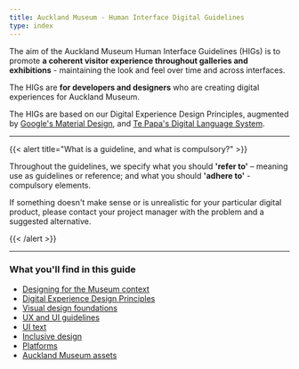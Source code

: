 ```yaml
---
title: Auckland Museum - Human Interface Digital Guidelines
type: index
---
```


The aim of the Auckland Museum Human Interface Guidelines (HIGs) is to promote **a coherent visitor experience throughout galleries and exhibitions** - maintaining the look and feel over time and across interfaces.

The HIGs are **for developers and designers** who are creating digital experiences for Auckland Museum. 

The HIGs are based on our Digital Experience Design Principles, augmented by [Google's Material Design](https://material.io/), and [Te Papa's Digital Language System](https://te-papa.github.io/).

--- 

{{< alert title="What is a guideline, and what is compulsory?" >}}

Throughout the guidelines, we specify what you should **'refer to'** – meaning use as guidelines or reference; and what you should **'adhere to'** - compulsory elements.

If something doesn't make sense or is unrealistic for your particular digital product, please contact your project manager with the problem and a suggested alternative.

{{< /alert >}}

---

### What you'll find in this guide

* [Designing for the Museum context](./designing-for-the-museum-context)
* [Digital Experience Design Principles](./digital-experience-design-principles)
* [Visual design foundations](./visual-design-foundations)
* [UX and UI guidelines](./ux-and-ui-guidelines)
* [UI text](./ui-text)
* [Inclusive design](./ui-text)
* [Platforms](./platforms)
* [Auckland Museum assets](./auckland-museum-assets)

